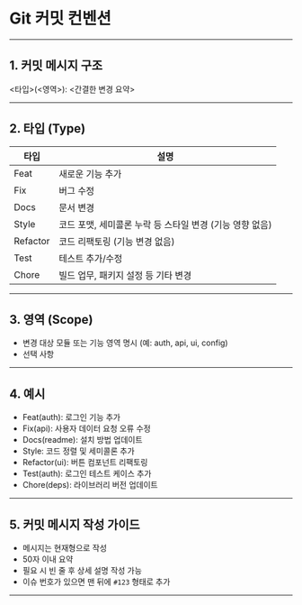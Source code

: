 # Git 커밋 컨벤션

---

## 1. 커밋 메시지 구조

<타입>(<영역>): <간결한 변경 요약>

---

## 2. 타입 (Type)

| 타입     | 설명                                                     |
| -------- | -------------------------------------------------------- |
| Feat     | 새로운 기능 추가                                         |
| Fix      | 버그 수정                                                |
| Docs     | 문서 변경                                                |
| Style    | 코드 포맷, 세미콜론 누락 등 스타일 변경 (기능 영향 없음) |
| Refactor | 코드 리팩토링 (기능 변경 없음)                           |
| Test     | 테스트 추가/수정                                         |
| Chore    | 빌드 업무, 패키지 설정 등 기타 변경                      |

---

## 3. 영역 (Scope)

- 변경 대상 모듈 또는 기능 영역 명시 (예: auth, api, ui, config)
- 선택 사항

---

## 4. 예시

- Feat(auth): 로그인 기능 추가
- Fix(api): 사용자 데이터 요청 오류 수정
- Docs(readme): 설치 방법 업데이트
- Style: 코드 정렬 및 세미콜론 추가
- Refactor(ui): 버튼 컴포넌트 리팩토링
- Test(auth): 로그인 테스트 케이스 추가
- Chore(deps): 라이브러리 버전 업데이트

---

## 5. 커밋 메시지 작성 가이드

- 메시지는 현재형으로 작성
- 50자 이내 요약
- 필요 시 빈 줄 후 상세 설명 작성 가능
- 이슈 번호가 있으면 맨 뒤에 `#123` 형태로 추가

---

